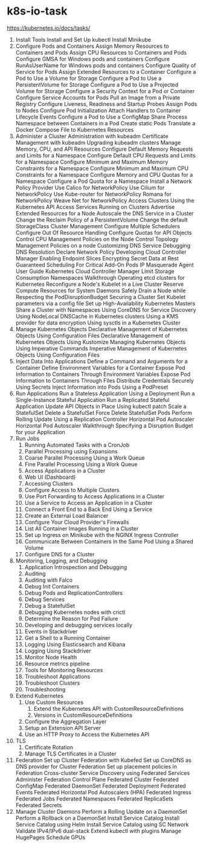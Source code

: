 # k8s-io-task
https://kubernetes.io/docs/tasks/

1. Install Tools
  Install and Set Up kubectl
  Install Minikube
1. Configure Pods and Containers
	Assign Memory Resources to Containers and Pods
	Assign CPU Resources to Containers and Pods
	Configure GMSA for Windows pods and containers
	Configure RunAsUserName for Windows pods and containers
	Configure Quality of Service for Pods
	Assign Extended Resources to a Container
	Configure a Pod to Use a Volume for Storage
	Configure a Pod to Use a PersistentVolume for Storage
	Configure a Pod to Use a Projected Volume for Storage
	Configure a Security Context for a Pod or Container
	Configure Service Accounts for Pods
	Pull an Image from a Private Registry
	Configure Liveness, Readiness and Startup Probes
	Assign Pods to Nodes
	Configure Pod Initialization
	Attach Handlers to Container Lifecycle Events
	Configure a Pod to Use a ConfigMap
	Share Process Namespace between Containers in a Pod
	Create static Pods
	Translate a Docker Compose File to Kubernetes Resources
1. Administer a Cluster
	Administration with kubeadm
	Certificate Management with kubeadm
	Upgrading kubeadm clusters
	Manage Memory, CPU, and API Resources
	Configure Default Memory Requests and Limits for a Namespace
	Configure Default CPU Requests and Limits for a Namespace
	Configure Minimum and Maximum Memory Constraints for a Namespace
	Configure Minimum and Maximum CPU Constraints for a Namespace
	Configure Memory and CPU Quotas for a Namespace
	Configure a Pod Quota for a Namespace
	Install a Network Policy Provider
	Use Calico for NetworkPolicy
	Use Cilium for NetworkPolicy
	Use Kube-router for NetworkPolicy
	Romana for NetworkPolicy
	Weave Net for NetworkPolicy
	Access Clusters Using the Kubernetes API
	Access Services Running on Clusters
	Advertise Extended Resources for a Node
	Autoscale the DNS Service in a Cluster
	Change the Reclaim Policy of a PersistentVolume
	Change the default StorageClass
	Cluster Management
	Configure Multiple Schedulers
	Configure Out Of Resource Handling
	Configure Quotas for API Objects
	Control CPU Management Policies on the Node
	Control Topology Management Policies on a node
	Customizing DNS Service
	Debugging DNS Resolution
	Declare Network Policy
	Developing Cloud Controller Manager
	Enabling Endpoint Slices
	Encrypting Secret Data at Rest
	Guaranteed Scheduling For Critical Add-On Pods
	IP Masquerade Agent User Guide
	Kubernetes Cloud Controller Manager
	Limit Storage Consumption
	Namespaces Walkthrough
	Operating etcd clusters for Kubernetes
	Reconfigure a Node's Kubelet in a Live Cluster
	Reserve Compute Resources for System Daemons
	Safely Drain a Node while Respecting the PodDisruptionBudget
	Securing a Cluster
	Set Kubelet parameters via a config file
	Set up High-Availability Kubernetes Masters
	Share a Cluster with Namespaces
	Using CoreDNS for Service Discovery
	Using NodeLocal DNSCache in Kubernetes clusters
	Using a KMS provider for data encryption
	Using sysctls in a Kubernetes Cluster
1. Manage Kubernetes Objects
	Declarative Management of Kubernetes Objects Using Configuration Files
	Declarative Management of Kubernetes Objects Using Kustomize
	Managing Kubernetes Objects Using Imperative Commands
	Imperative Management of Kubernetes Objects Using Configuration Files
1. Inject Data Into Applications
	Define a Command and Arguments for a Container
	Define Environment Variables for a Container
	Expose Pod Information to Containers Through Environment Variables
	Expose Pod Information to Containers Through Files
	Distribute Credentials Securely Using Secrets
	Inject Information into Pods Using a PodPreset
1. Run Applications
	Run a Stateless Application Using a Deployment
	Run a Single-Instance Stateful Application
	Run a Replicated Stateful Application
	Update API Objects in Place Using kubectl patch
	Scale a StatefulSet
	Delete a StatefulSet
	Force Delete StatefulSet Pods
	Perform Rolling Update Using a Replication Controller
	Horizontal Pod Autoscaler
	Horizontal Pod Autoscaler Walkthrough
	Specifying a Disruption Budget for your Application
1. Run Jobs
	1. Running Automated Tasks with a CronJob
	1. Parallel Processing using Expansions
	1. Coarse Parallel Processing Using a Work Queue
	1. Fine Parallel Processing Using a Work Queue
	1. Access Applications in a Cluster
	1. Web UI (Dashboard)
	1. Accessing Clusters
	1. Configure Access to Multiple Clusters
	1. Use Port Forwarding to Access Applications in a Cluster
	1. Use a Service to Access an Application in a Cluster
	1. Connect a Front End to a Back End Using a Service
	1. Create an External Load Balancer
	1. Configure Your Cloud Provider's Firewalls
	1. List All Container Images Running in a Cluster
	1. Set up Ingress on Minikube with the NGINX Ingress Controller
	1. Communicate Between Containers in the Same Pod Using a Shared Volume
	1. Configure DNS for a Cluster
1. Monitoring, Logging, and Debugging
	1. Application Introspection and Debugging
	1. Auditing
	1. Auditing with Falco
	1. Debug Init Containers
	1. Debug Pods and ReplicationControllers
	1. Debug Services
	1. Debug a StatefulSet
	1. Debugging Kubernetes nodes with crictl
	1. Determine the Reason for Pod Failure
	1. Developing and debugging services locally
	1. Events in Stackdriver
	1. Get a Shell to a Running Container
	1. Logging Using Elasticsearch and Kibana
	1. Logging Using Stackdriver
	1. Monitor Node Health
	1. Resource metrics pipeline
	1. Tools for Monitoring Resources
	1. Troubleshoot Applications
	1. Troubleshoot Clusters
	1. Troubleshooting
1. Extend Kubernetes
	1. Use Custom Resources
		1. Extend the Kubernetes API with CustomResourceDefinitions
		1. Versions in CustomResourceDefinitions
	1. Configure the Aggregation Layer
	1. Setup an Extension API Server
	1. Use an HTTP Proxy to Access the Kubernetes API
1. TLS
	1. Certificate Rotation
	1. Manage TLS Certificates in a Cluster
1. Federation
Set up Cluster Federation with Kubefed
Set up CoreDNS as DNS provider for Cluster Federation
Set up placement policies in Federation
Cross-cluster Service Discovery using Federated Services
Administer Federation Control Plane
Federated Cluster
Federated ConfigMap
Federated DaemonSet
Federated Deployment
Federated Events
Federated Horizontal Pod Autoscalers (HPA)
Federated Ingress
Federated Jobs
Federated Namespaces
Federated ReplicaSets
Federated Secrets
1. Manage Cluster Daemons
Perform a Rolling Update on a DaemonSet
Perform a Rollback on a DaemonSet
Install Service Catalog
Install Service Catalog using Helm
Install Service Catalog using SC
Network
Validate IPv4/IPv6 dual-stack
Extend kubectl with plugins
Manage HugePages
Schedule GPUs
